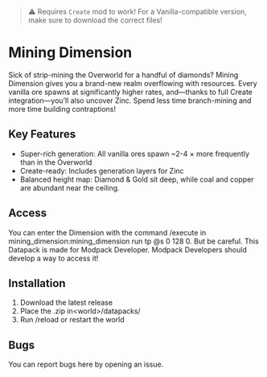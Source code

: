 > ⚠️ Requires `Create` mod to work! For a Vanilla-compatible version, make sure to download the correct files!

# Mining Dimension
Sick of strip-mining the Overworld for a handful of diamonds? Mining Dimension gives you a brand-new realm overflowing with resources. Every vanilla ore spawns at significantly higher rates, and—thanks to full Create integration—you’ll also uncover Zinc. Spend less time branch-mining and more time building contraptions!

## Key Features
- Super-rich generation: All vanilla ores spawn ~2-4 × more frequently than in the Overworld
- Create-ready: Includes generation layers for Zinc 
- Balanced height map: Diamond & Gold sit deep, while coal and copper are abundant near the ceiling.

## Access
You can enter the Dimension with the command /execute in mining_dimension:mining_dimension run tp @s 0 128 0.
But be careful. This Datapack is made for Modpack Developer. Modpack Developers should develop a way to access it!

## Installation
1. Download the latest release
2. Place the .zip in\<world\>/datapacks/
3. Run /reload or restart the world

## Bugs
You can report bugs here by opening an issue.
